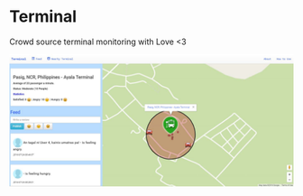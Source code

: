 # Terminal
Crowd source terminal monitoring with Love <3

![Alt text](/web.jpg?raw=true "Optional Title")
